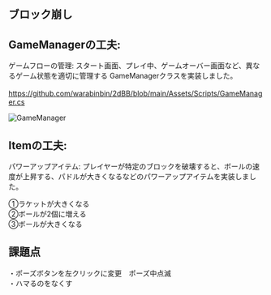 ## ブロック崩し


<!-- https://user-images.githubusercontent.com/64608456/224575322-f85dd9be-5aa5-4379-846c-92f8807f6020.mp4-->

## GameManagerの工夫:
ゲームフローの管理: スタート画面、プレイ中、ゲームオーバー画面など、異なるゲーム状態を適切に管理する GameManagerクラスを実装しました。</BR>
</BR>
https://github.com/warabinbin/2dBB/blob/main/Assets/Scripts/GameManager.cs

![GameManager](https://user-images.githubusercontent.com/64608456/224575249-3728df0d-6858-4fe5-a485-c6d1f23e25cf.JPG)
## Itemの工夫:
パワーアップアイテム: プレイヤーが特定のブロックを破壊すると、ボールの速度が上昇する、パドルが大きくなるなどのパワーアップアイテムを実装しました。</BR>

①ラケットが大きくなる</BR>
②ボールが2個に増える</BR>
③ボールが大きくなる</BR>

## 課題点
・ポーズボタンを左クリックに変更　ポーズ中点滅</Br>
・ハマるのをなくす </Br>
